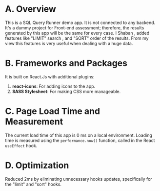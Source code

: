 # A. Overview

This is a SQL Query Runner demo app. It is not connected to any backend. It's a dummy project for Front-end assessment; therefore, the results generated by this app will be the same for every case.
I Shaban , added features like "LIMIT" search , and "SORT" order of the results. From my view this features is very useful when dealing with a huge data. 

# B. Frameworks and Packages

It is built on React.Js with additional plugins:
1. **react-icons**: For adding icons to the app.
2. **SASS Stylesheet**: For making CSS more manageable.

# C. Page Load Time and Measurement

The current load time of this app is 0 ms on a local environment. Loading time is measured using the `performance.now()` function, called in the React `useEffect` hook.

# D. Optimization

Reduced 2ms by eliminating unnecessary hooks updates, specifically for the "limit" and "sort" hooks.
